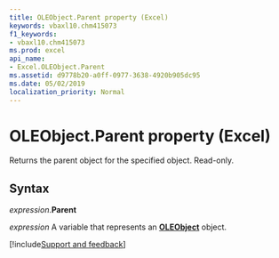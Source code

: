 ```yaml
---
title: OLEObject.Parent property (Excel)
keywords: vbaxl10.chm415073
f1_keywords:
- vbaxl10.chm415073
ms.prod: excel
api_name:
- Excel.OLEObject.Parent
ms.assetid: d9778b20-a0ff-0977-3638-4920b905dc95
ms.date: 05/02/2019
localization_priority: Normal
---
```



# OLEObject.Parent property (Excel)

Returns the parent object for the specified object. Read-only.


## Syntax

_expression_.**Parent**

_expression_ A variable that represents an **[OLEObject](Excel.OLEObject.md)** object.



[!include[Support and feedback](~/includes/feedback-boilerplate.md)]